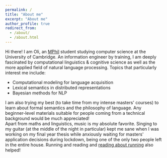 ```yaml
---
permalink: /
title: "About me"
excerpt: "About me"
author_profile: true
redirect_from: 
  - /about/
  - /about.html
---
```

Hi there! I am Oli, an [MPhil](https://www.cst.cam.ac.uk/admissions/acs) student studying computer science at the University of Cambridge. An information engineer by training, I am deeply fascinated by computational linguistics & cognitive science as well as the more applied field of natural language processing. Topics that particularly interest me include:
* Computational modeling for language acquisition 
* Lexical semantics in distributed representations
* Bayesian methods for NLP

I am also trying my best (to take time from my intense masters' courses) to learn about formal semantics and the philosophy of language. Any beginner-level materials suitable for people coming from a technical background would be much appreciated!<br>
Apart from maths and linguistics, music is my absolute favorite. Singing to my guitar (at the middle of the night in particular) kept me sane when I was working on my final year thesis while anxiously waiting for masters' application decisions during lockdown, being one of the only two people left in the entire house. Running and reading and [reading about running](https://en.wikipedia.org/wiki/What_I_Talk_About_When_I_Talk_About_Running) also helped!
